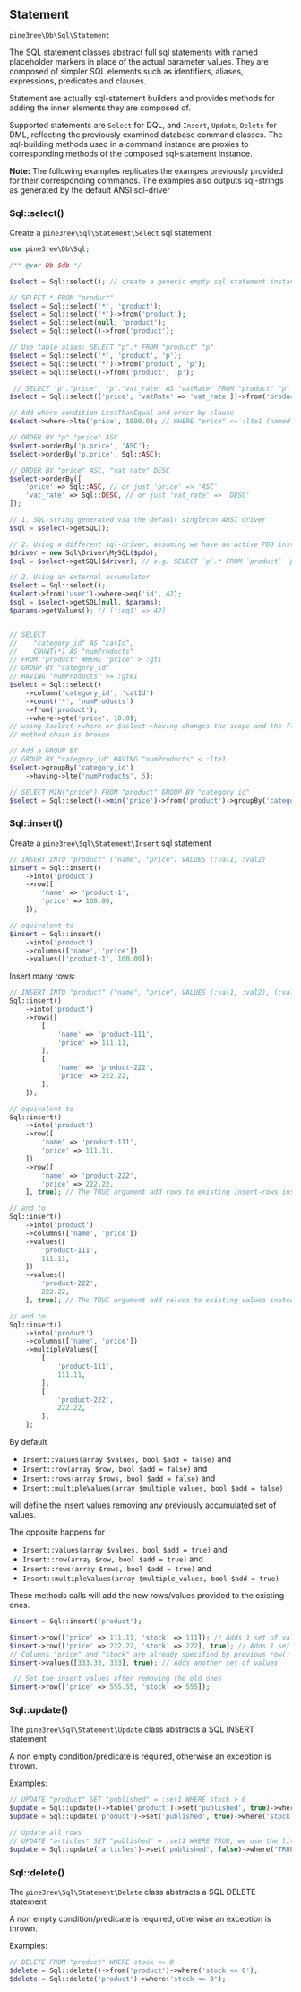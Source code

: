## Statement

`pine3ree\Db\Sql\Statement`

The SQL statement classes abstract full sql statements with named placeholder markers
in place of the actual parameter values. They are composed of simpler SQL elements
such as identifiers, aliases, expressions, predicates and clauses.

Statement are actually sql-statement builders and provides methods for adding the
inner elements they are composed of.

Supported statements are `Select` for DQL, and `Insert`, `Update`, `Delete` for DML,
reflecting the previously examined database command classes. The sql-building methods
used in a command instance are proxies to corresponding methods of the composed
sql-statement instance.

**Note:**
The following examples replicates the exampes previously provided for their
corresponding commands. The examples also outputs sql-strings as generated by
the default ANSI sql-driver

### Sql::select()

Create a `pine3ree\Sql\Statement\Select` sql statement

```php
use pine3ree\Db\Sql;

/** @var Db $db */

$select = Sql::select(); // create a generic empty sql statement instance

// SELECT * FROM "product"
$select = Sql::select('*', 'product');
$select = Sql::select('*')->from('product');
$select = Sql::select(null, 'product');
$select = Sql::select()->from('product');

// Use table alias: SELECT "p".* FROM "product" "p"
$select = Sql::select('*', 'product', 'p');
$select = Sql::select('*')->from('product', 'p');
$select = Sql::select()->from('product', 'p');

 // SELECT "p"."price", "p"."vat_rate" AS "vatRate" FROM "product" "p"
$select = Sql::select(['price', 'vatRate' => 'vat_rate'])->from('product', 'p');

// Add where condition LessThanEqual and order-by clause
$select->where->lte('price', 1000.0); // WHERE "price" <= :lte1 (named parameter marker)

// ORDER BY "p"."price" ASC
$select->orderBy('p.price', 'ASC');
$select->orderBy('p.price', Sql::ASC);

// ORDER BY "price" ASC, "vat_rate" DESC
$select->orderBy([
    'price' => Sql::ASC, // or just 'price' => 'ASC'
    'vat_rate' => Sql::DESC, // or just 'vat_rate' => 'DESC'
]);

// 1. SQL-string generated via the default singleton ANSI driver
$sql = $select->getSQL();

// 2. Using a different sql-driver, assuming we have an active PDO instance
$driver = new Sql\Driver\MySQL($pdo);
$sql = $select->getSQL($driver); // e.g. SELECT `p`.* FROM `product` `p`

// 2. Using an external accumulator
$select = Sql::select();
$select->from('user')->where->eq('id', 42);
$sql = $select->getSQL(null, $params);
$params->getValues(); // [':eq1' => 42]


// SELECT
//    "category_id" AS "catId",
//    COUNT(*) AS "numProducts"
// FROM "product" WHERE "price" > :gt1
// GROUP BY "category_id"
// HAVING "numProducts" >= :gte1
$select = Sql::select()
    ->column('category_id', 'catId')
    ->count('*', 'numProducts')
    ->from('product');
    ->where->gte('price', 10.0);
// using $select->where or $select->having changes the scope and the fluent interface
// method chain is broken

// Add a GROUP BY
// GROUP BY "category_id" HAVING "numProducts" < :lte1
$select->groupBy('category_id')
    ->having->lte('numProducts', 5);

// SELECT MIN("price") FROM "product" GROUP BY "category_id"
$select = Sql::select()->min('price')->from('product')->groupBy('category_id');
```


### Sql::insert()

Create a `pine3ree\Sql\Statement\Insert` sql statement

```php
// INSERT INTO "product" ("name", "price") VALUES (:val1, :val2)
$insert = Sql::insert()
    ->into('product')
    ->row([
        'name' => 'product-1',
        'price' => 100.00,
    ]);

// equivalent to
$insert = Sql::insert()
    ->into('product')
    ->columns(['name', 'price'])
    ->values(['product-1', 100.00]);
```

Insert many rows:

```php
// INSERT INTO "product" ("name", "price") VALUES (:val1, :val2), (:val3, :val4)
Sql::insert()
    ->into('product')
    ->rows([
        [
            'name' => 'product-111',
            'price' => 111.11,
        ],
        [
            'name' => 'product-222',
            'price' => 222.22,
        ],
    ]);

// equivalent to
Sql::insert()
    ->into('product')
    ->row([
        'name' => 'product-111',
        'price' => 111.11,
    ])
    ->row([
        'name' => 'product-222',
        'price' => 222.22,
    ], true); // The TRUE argument add rows to existing insert-rows instead of replacing them

// and to
Sql::insert()
    ->into('product')
    ->columns(['name', 'price'])
    ->values([
        'product-111',
        111.11,
    ])
    ->values([
        'product-222',
        222.22,
    ], true); // The TRUE argument add values to existing values instead of replacing them

// and to
Sql::insert()
    ->into('product')
    ->columns(['name', 'price'])
    ->multipleValues([
        [
            'product-111',
            111.11,
        ],
        [
            'product-222',
            222.22,
        ],
    ];
```

By default
- `Insert::values(array $values, bool $add = false)` and
- `Insert::row(array $row, bool $add = false)` and
- `Insert::rows(array $rows, bool $add = false)` and
- `Insert::multipleValues(array $multiple_values, bool $add = false)`

will define the insert values removing any previously accumulated set of values.

The opposite happens for
- `Insert::values(array $values, bool $add = true)` and
- `Insert::row(array $row, bool $add = true)` and
- `Insert::rows(array $rows, bool $add = true)` and
- `Insert::multipleValues(array $multiple_values, bool $add = true)`

These methods calls will add the new rows/values provided to the existing ones.

```php
$insert = Sql::insert('product');

$insert->row(['price' => 111.11, 'stock' => 111]); // Adds 1 set of values
$insert->row(['price' => 222.22, 'stock' => 222], true); // Adds 1 set of values
// Columns "price" and "stock" are already specified by previous row() calls
$insert->values([333.33, 333], true); // Adds another set of values

 // Set the insert values after removing the old ones
$insert->row(['price' => 555.55, 'stock' => 555]);
```


### Sql::update()

The `pine3ree\Sql\Statement\Update` class abstracts a SQL INSERT statement

A non empty condition/predicate is required, otherwise an exception is thrown.

Examples:

```php
// UPDATE "product" SET "published" = :set1 WHERE stock > 0
$update = Sql::update()->table('product')->set('published', true)->where('stock > 0');
$update = Sql::update('product')->set('published', true)->where('stock > 0');

// Update all rows
// UPDATE "articles" SET "published" = :set1 WHERE TRUE, we use the literal "TRUE" to update all records
$update = Sql::update('articles')->set('published', false)->where("TRUE");
```


### Sql::delete()

The `pine3ree\Sql\Statement\Delete` class abstracts a SQL DELETE statement

A non empty condition/predicate is required, otherwise an exception is thrown.

Examples:
```php
// DELETE FROM "product" WHERE stock <= 0
$delete = Sql::delete()->from('product')->where('stock <= 0');
$delete = Sql::delete('product')->where('stock <= 0');

```
